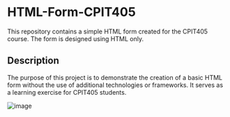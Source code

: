 # HTML-Form-CPIT405
This repository contains a simple HTML form created for the CPIT405 course. The form is designed using HTML only.

## Description
The purpose of this project is to demonstrate the creation of a basic HTML form without the use of additional technologies or frameworks. It serves as a learning exercise for CPIT405 students.

![image](https://github.com/NawafIT/HTML-Form-CPIT405/assets/110320315/f300b468-138b-4a21-96f0-eebee2f725f0)
